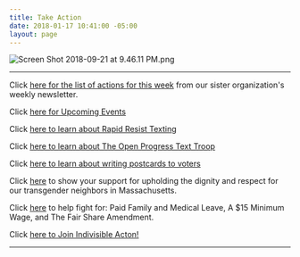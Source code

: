 ```yaml
---
title: Take Action
date: 2018-01-17 10:41:00 -05:00
layout: page
---
```


![Screen Shot 2018-09-21 at 9.46.11 PM.png](/uploads/Screen%20Shot%202018-09-21%20at%209.46.11%20PM.png)

---


Click [here for the list of actions for this week](https://docs.google.com/document/d/1c9noDp4crDN3kzDnXp6owDDsxNlR2XBBRXVmY0e4UxQ/edit?ts=5a5e9634) from our sister organization's weekly newsletter.

Click [here for Upcoming Events](http://www.indivisibleacton.org/events/upcoming-events.html)

Click [here to learn about Rapid Resist Texting](https://docs.google.com/forms/d/e/1FAIpQLSfZeZzukCxzvvDTDALdPk_NGqkbn5c1JLuFnC31f9tOSq7UpA/viewform)

Click [here to learn about The Open Progress Text Troop](https://www.openprogress.com/text-troop)

Click [here to learn about writing postcards to voters](http://www.postcardstovoters.org)

Click [here](https://www.freedommassachusetts.org)  to show your support for upholding the dignity and respect for our transgender neighbors in Massachusetts.

Click [here](https://raiseupma.org) to help fight for: Paid Family and Medical Leave, A $15 Minimum Wage, and The Fair Share Amendment.

Click [here to Join Indivisible Acton!](https://actionnetwork.org/forms/join-indivisible-acton?source=direct_link&referrer=group-indivisible-acton)

---
